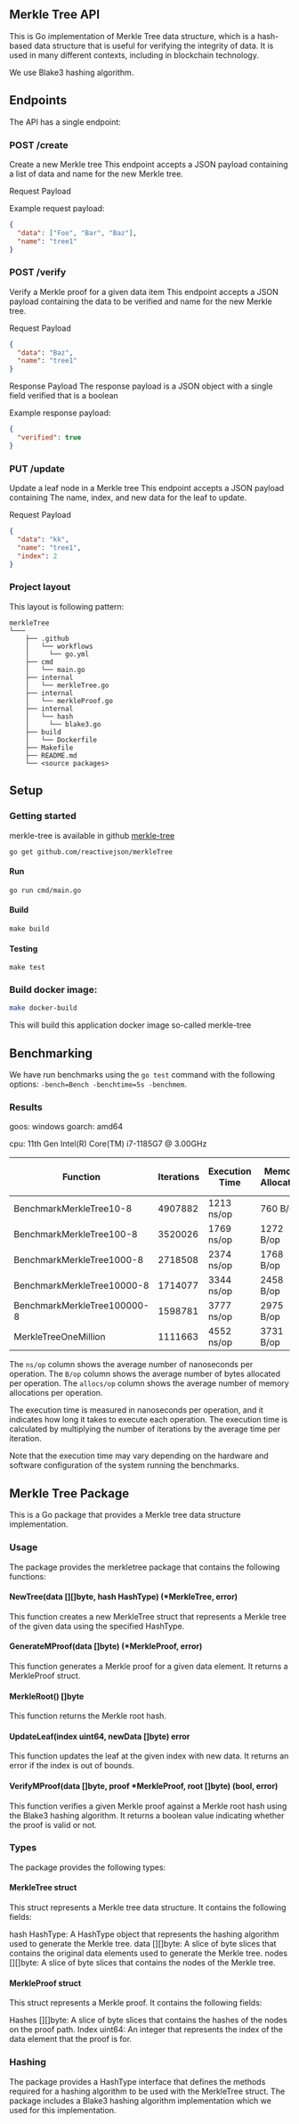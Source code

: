 ## Merkle Tree API
This is Go implementation of Merkle Tree data structure,
which is a hash-based data structure that is useful for verifying the integrity of data.
It is used in many different contexts, including in blockchain technology.

We use Blake3 hashing algorithm.

## Endpoints
The API has a single endpoint:

### POST /create
Create a new Merkle tree
This endpoint accepts a JSON payload containing a list of data and name for the new Merkle tree.

Request Payload

Example request payload:
````json
{
  "data": ["Foo", "Bar", "Baz"],
  "name": "tree1"
}
````

### POST /verify
Verify a Merkle proof for a given data item
This endpoint accepts a JSON payload containing the data to be verified and name for the new Merkle tree.

Request Payload

````json
{
  "data": "Baz",
  "name": "tree1"
}

````


Response Payload
The response payload is a JSON object with a single field verified that is a boolean

Example response payload:

````json
{
  "verified": true
}
````

### PUT /update
Update a leaf node in a Merkle tree
This endpoint accepts a JSON payload containing The name, index, and new data for the leaf to update.

Request Payload

````json
{
  "data": "kk",
  "name": "tree1",
  "index": 2
}

````

### Project layout

This layout is following pattern:

```text
merkleTree
└───
    ├── .github
    │   └── workflows
    │     └── go.yml
    ├── cmd
    │   └── main.go
    ├── internal
    │   └── merkleTree.go
    ├── internal
    │   └── merkleProof.go
    ├── internal
    │   └── hash
    │     └── blake3.go
    ├── build
    │   └── Dockerfile
    ├── Makefile
    ├── README.md
    └── <source packages>
```

## Setup

### Getting started
merkle-tree is available in github
[merkle-tree](https://github.com/reactivejson/merkleTree)

```shell
go get github.com/reactivejson/merkleTree
```

#### Run
```shell
go run cmd/main.go
```

#### Build
```shell
make build
```
#### Testing
```shell
make test
```
### Build docker image:

```bash
make docker-build
```
This will build this application docker image so-called merkle-tree

## Benchmarking

We have run benchmarks using the `go test` command with the following options: `-bench=Bench -benchtime=5s -benchmem`.

### Results
goos: windows
goarch: amd64

cpu: 11th Gen Intel(R) Core(TM) i7-1185G7 @ 3.00GHz

| Function                    | Iterations   | Execution Time   | Memory Allocation   | Allocations Per Operation |
|-----------------------------|--------------|------------------|---------------------|---------------------------|
| BenchmarkMerkleTree10-8     | 4907882      | 1213 ns/op       | 760 B/op            | 16 allocs/op              |
| BenchmarkMerkleTree100-8    | 3520026      | 1769 ns/op       | 1272 B/op           | 25 allocs/op              |
| BenchmarkMerkleTree1000-8   | 2718508      | 2374 ns/op       | 1768 B/op           | 34 allocs/op              |
| BenchmarkMerkleTree10000-8  | 1714077      | 3344 ns/op       | 2458 B/op           | 46 allocs/op              |
| BenchmarkMerkleTree100000-8 | 1598781      | 3777 ns/op       | 2975 B/op           | 55 allocs/op              |
| MerkleTreeOneMillion        | 1111663      | 4552 ns/op       | 3731 B/op           | 69 allocs/op              |


The `ns/op` column shows the average number of nanoseconds per operation. The `B/op` column shows the average number of bytes allocated per operation. The `allocs/op` column shows the average number of memory allocations per operation.

The execution time is measured in nanoseconds per operation, and it indicates how long it takes to execute each operation. The execution time is calculated by multiplying the number of iterations by the average time per iteration.

Note that the execution time may vary depending on the hardware and software configuration of the system running the benchmarks.

## Merkle Tree Package
This is a Go package that provides a Merkle tree data structure implementation.

### Usage
The package provides the merkletree package that contains the following functions:

#### NewTree(data [][]byte, hash HashType) (*MerkleTree, error)
This function creates a new MerkleTree struct that represents a Merkle tree of the given data using the specified HashType.

#### GenerateMProof(data []byte) (*MerkleProof, error)
This function generates a Merkle proof for a given data element. It returns a MerkleProof struct.

#### MerkleRoot() []byte
This function returns the Merkle root hash.

#### UpdateLeaf(index uint64, newData []byte) error
This function updates the leaf at the given index with new data. It returns an error if the index is out of bounds.

#### VerifyMProof(data []byte, proof *MerkleProof, root []byte) (bool, error)
This function verifies a given Merkle proof against a Merkle root hash using the Blake3 hashing algorithm. It returns a boolean value indicating whether the proof is valid or not.

### Types
The package provides the following types:

#### MerkleTree struct
This struct represents a Merkle tree data structure. It contains the following fields:

hash HashType: A HashType object that represents the hashing algorithm used to generate the Merkle tree.
data [][]byte: A slice of byte slices that contains the original data elements used to generate the Merkle tree.
nodes [][]byte: A slice of byte slices that contains the nodes of the Merkle tree.
#### MerkleProof struct
This struct represents a Merkle proof. It contains the following fields:

Hashes [][]byte: A slice of byte slices that contains the hashes of the nodes on the proof path.
Index uint64: An integer that represents the index of the data element that the proof is for.

### Hashing
The package provides a HashType interface that defines the methods required for a hashing algorithm to be used with the MerkleTree struct.
The package includes a Blake3 hashing algorithm implementation which we used for this implementation.
